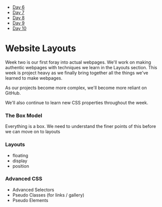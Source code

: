 
* [Day 6](Day-6) 
* [Day 7](Day-7) 
* [Day 8](Day-8) 
* [Day 9](Day-9) 
* [Day 10](Day-10)

# Website Layouts
Week two is our first foray into actual webpages. We'll work on making authentic webpages with techniques we learn in the Layouts section. This week is project heavy as we finally bring together all the things we've learned to make webpages.

As our projects become more complex, we'll become more reliant on GitHub.

We'll also continue to learn new CSS properties throughout the week.

### The Box Model
Everything is a box. We need to understand the finer points of this before we can move on to layouts

### Layouts
* floating
* display
* position

### Advanced CSS
* Advanced Selectors
* Pseudo Classes (for links / gallery)
* Pseudo Elements